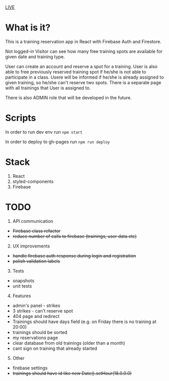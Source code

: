[LIVE](https://golebiowskipj.github.io/fko/#/)

# What is it?

This is a training reservation app in React with Firebase Auth and Firestore.

Not logged-in Visitor can see how many free training spots are available for given date and training type.

User can create an account and reserve a spot for a training. User is also able to free previously reserved training spot if he/she is not able to participate in a class. Usere will be informed if he/she is already assigned to given training, so he/she can't reserve two spots. There is a separate page with all trainings that User is assigned to.

There is also ADMIN role that will be developed in the future.

# Scripts

In order to run dev env run `npm start`

In order to deploy to gh-pages run `npm run deploy`

# Stack

1. React
2. styled-components
3. Firebase

# TODO

1. API communication

- ~~Firebase class refactor~~
- ~~reduce number of calls to firebase (trainings, user data etc)~~

2. UX improvements

- ~~handle firebase auth response during login and registration~~
- ~~polish validation labels~~

3. Tests

- snapshots
- unit tests

4. Features

- admin's panel - strikes
- 3 strikes - can't reserve spot
- 404 page and redirect
- Trainings should have days field (e.g. on Friday there is no training at 20:00)
- trainings should be sorted
- my reservations page
- clear database from old trainings (older than a month)
- cant sign on training that already started

5. Other

- firebase settings
- ~~trainings should have id like new Date().setHour(18.0.0.0)~~
